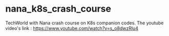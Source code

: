 # nana_k8s_crash_course
TechWorld with Nana crash course on K8s companion codes. The youtube video's link : https://www.youtube.com/watch?v=s_o8dwzRlu4
